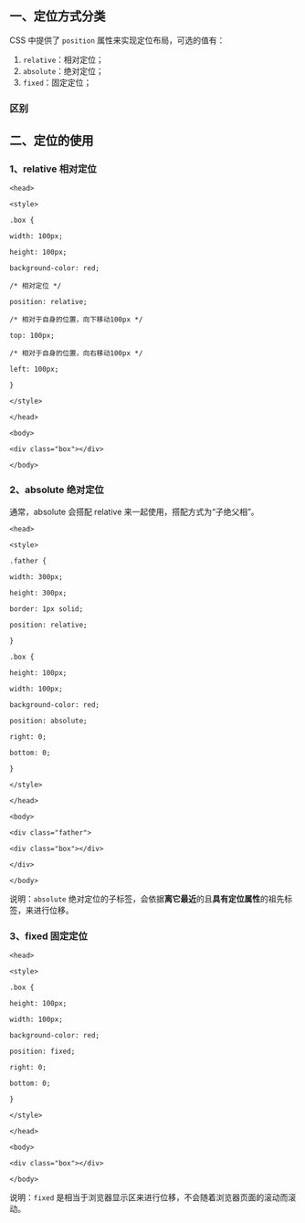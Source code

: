 ## 一、定位方式分类

CSS 中提供了 `position` 属性来实现定位布局，可选的值有：

1. `relative`：相对定位；
2. `absolute`：绝对定位；
3. `fixed`：固定定位；

### 区别

## 二、定位的使用

### 1、relative 相对定位

```
<head>

<style>

.box {

width: 100px;

height: 100px;

background-color: red;

/* 相对定位 */

position: relative;

/* 相对于自身的位置，向下移动100px */

top: 100px;

/* 相对于自身的位置，向右移动100px */

left: 100px;

}

</style>

</head>

<body>

<div class="box"></div>

</body>
```

### 2、absolute 绝对定位

通常，absolute 会搭配 relative 来一起使用，搭配方式为“子绝父相”。

```
<head>

<style>

.father {

width: 300px;

height: 300px;

border: 1px solid;

position: relative;

}

.box {

height: 100px;

width: 100px;

background-color: red;

position: absolute;

right: 0;

bottom: 0;

}

</style>

</head>

<body>

<div class="father">

<div class="box"></div>

</div>

</body>
```

说明：`absolute` 绝对定位的子标签，会依据**离它最近**的且**具有定位属性**的祖先标签，来进行位移。

### 3、fixed 固定定位

```
<head>

<style>

.box {

height: 100px;

width: 100px;

background-color: red;

position: fixed;

right: 0;

bottom: 0;

}

</style>

</head>

<body>

<div class="box"></div>

</body>
```

说明：`fixed` 是相当于浏览器显示区来进行位移，不会随着浏览器页面的滚动而滚动。